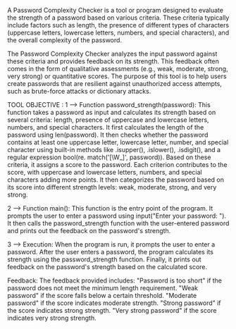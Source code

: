 A Password Complexity Checker is a tool or program designed to evaluate the strength of a password based on various criteria. These criteria typically include factors such as length, the presence of different types of characters (uppercase letters, lowercase letters, numbers, and special characters), and the overall complexity of the password.

The Password Complexity Checker analyzes the input password against these criteria and provides feedback on its strength. This feedback often comes in the form of qualitative assessments (e.g., weak, moderate, strong, very strong) or quantitative scores. The purpose of this tool is to help users create passwords that are resilient against unauthorized access attempts, such as brute-force attacks or dictionary attacks.

TOOL OBJECTIVE : 1 --> Function password_strength(password): This function takes a password as input and calculates its strength based on several criteria: length, presence of uppercase and lowercase letters, numbers, and special characters. It first calculates the length of the password using len(password). It then checks whether the password contains at least one uppercase letter, lowercase letter, number, and special character using built-in methods like .isupper(), .islower(), .isdigit(), and a regular expression bool(re. match('[\W_]', password)). Based on these criteria, it assigns a score to the password. Each criterion contributes to the score, with uppercase and lowercase letters, numbers, and special characters adding more points. It then categorizes the password based on its score into different strength levels: weak, moderate, strong, and very strong.

2 --> Function main(): This function is the entry point of the program. It prompts the user to enter a password using input("Enter your password: "). It then calls the password_strength function with the user-entered password and prints out the feedback on the password's strength.

3 --> Execution: When the program is run, it prompts the user to enter a password. After the user enters a password, the program calculates its strength using the password_strength function. Finally, it prints out feedback on the password's strength based on the calculated score.

Feedback: The feedback provided includes: "Password is too short" if the password does not meet the minimum length requirement. "Weak password" if the score falls below a certain threshold. "Moderate password" if the score indicates moderate strength. "Strong password" if the score indicates strong strength. "Very strong password" if the score indicates very strong strength.


